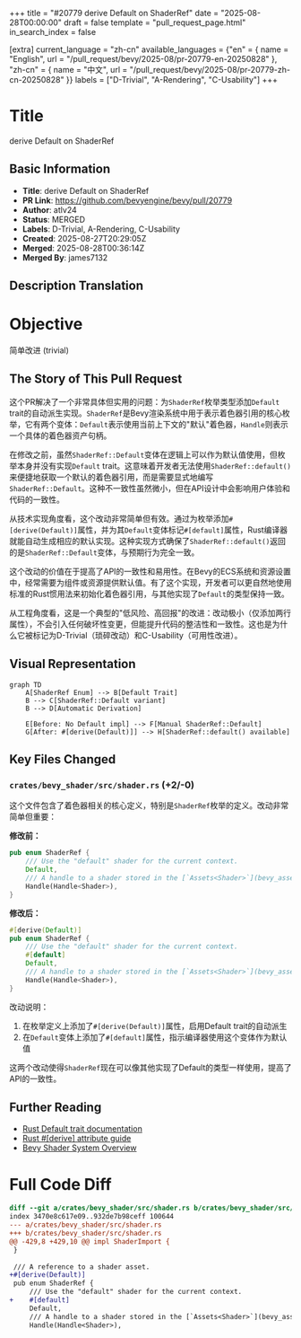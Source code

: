 +++
title = "#20779 derive Default on ShaderRef"
date = "2025-08-28T00:00:00"
draft = false
template = "pull_request_page.html"
in_search_index = false

[extra]
current_language = "zh-cn"
available_languages = {"en" = { name = "English", url = "/pull_request/bevy/2025-08/pr-20779-en-20250828" }, "zh-cn" = { name = "中文", url = "/pull_request/bevy/2025-08/pr-20779-zh-cn-20250828" }}
labels = ["D-Trivial", "A-Rendering", "C-Usability"]
+++

# Title
derive Default on ShaderRef

## Basic Information
- **Title**: derive Default on ShaderRef  
- **PR Link**: https://github.com/bevyengine/bevy/pull/20779  
- **Author**: atlv24  
- **Status**: MERGED  
- **Labels**: D-Trivial, A-Rendering, C-Usability  
- **Created**: 2025-08-27T20:29:05Z  
- **Merged**: 2025-08-28T00:36:14Z  
- **Merged By**: james7132  

## Description Translation
# Objective  
简单改进 (trivial)

## The Story of This Pull Request

这个PR解决了一个非常具体但实用的问题：为`ShaderRef`枚举类型添加`Default` trait的自动派生实现。`ShaderRef`是Bevy渲染系统中用于表示着色器引用的核心枚举，它有两个变体：`Default`表示使用当前上下文的"默认"着色器，`Handle`则表示一个具体的着色器资产句柄。

在修改之前，虽然`ShaderRef::Default`变体在逻辑上可以作为默认值使用，但枚举本身并没有实现`Default` trait。这意味着开发者无法使用`ShaderRef::default()`来便捷地获取一个默认的着色器引用，而是需要显式地编写`ShaderRef::Default`。这种不一致性虽然微小，但在API设计中会影响用户体验和代码的一致性。

从技术实现角度看，这个改动非常简单但有效。通过为枚举添加`#[derive(Default)]`属性，并为其`Default`变体标记`#[default]`属性，Rust编译器就能自动生成相应的默认实现。这种实现方式确保了`ShaderRef::default()`返回的是`ShaderRef::Default`变体，与预期行为完全一致。

这个改动的价值在于提高了API的一致性和易用性。在Bevy的ECS系统和资源设置中，经常需要为组件或资源提供默认值。有了这个实现，开发者可以更自然地使用标准的Rust惯用法来初始化着色器引用，与其他实现了`Default`的类型保持一致。

从工程角度看，这是一个典型的"低风险、高回报"的改进：改动极小（仅添加两行属性），不会引入任何破坏性变更，但能提升代码的整洁性和一致性。这也是为什么它被标记为D-Trivial（琐碎改动）和C-Usability（可用性改进）。

## Visual Representation

```mermaid
graph TD
    A[ShaderRef Enum] --> B[Default Trait]
    B --> C[ShaderRef::Default variant]
    B --> D[Automatic Derivation]
    
    E[Before: No Default impl] --> F[Manual ShaderRef::Default]
    G[After: #[derive(Default)]] --> H[ShaderRef::default() available]
```

## Key Files Changed

### `crates/bevy_shader/src/shader.rs` (+2/-0)

这个文件包含了着色器相关的核心定义，特别是`ShaderRef`枚举的定义。改动非常简单但重要：

**修改前：**
```rust
pub enum ShaderRef {
    /// Use the "default" shader for the current context.
    Default,
    /// A handle to a shader stored in the [`Assets<Shader>`](bevy_asset::Assets) resource
    Handle(Handle<Shader>),
}
```

**修改后：**
```rust
#[derive(Default)]
pub enum ShaderRef {
    /// Use the "default" shader for the current context.
    #[default]
    Default,
    /// A handle to a shader stored in the [`Assets<Shader>`](bevy_asset::Assets) resource
    Handle(Handle<Shader>),
}
```

改动说明：
1. 在枚举定义上添加了`#[derive(Default)]`属性，启用Default trait的自动派生
2. 在`Default`变体上添加了`#[default]`属性，指示编译器使用这个变体作为默认值

这两个改动使得`ShaderRef`现在可以像其他实现了Default的类型一样使用，提高了API的一致性。

## Further Reading

- [Rust Default trait documentation](https://doc.rust-lang.org/std/default/trait.Default.html)
- [Rust #[derive] attribute guide](https://doc.rust-lang.org/rust-by-example/trait/derive.html)
- [Bevy Shader System Overview](https://bevyengine.org/learn/book/getting-started/shaders/)

# Full Code Diff
```diff
diff --git a/crates/bevy_shader/src/shader.rs b/crates/bevy_shader/src/shader.rs
index 3470e8c617e09..932de7b98ceff 100644
--- a/crates/bevy_shader/src/shader.rs
+++ b/crates/bevy_shader/src/shader.rs
@@ -429,8 +429,10 @@ impl ShaderImport {
 }
 
 /// A reference to a shader asset.
+#[derive(Default)]
 pub enum ShaderRef {
     /// Use the "default" shader for the current context.
+    #[default]
     Default,
     /// A handle to a shader stored in the [`Assets<Shader>`](bevy_asset::Assets) resource
     Handle(Handle<Shader>),
```
